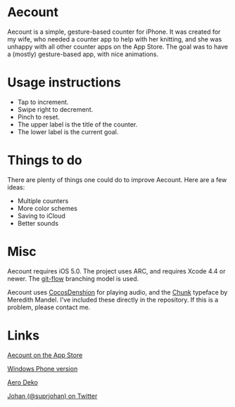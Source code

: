 Aecount
=======

Aecount is a simple, gesture-based counter for iPhone. It was created for my wife, who needed a counter app to help with her knitting, and she was unhappy with all other counter apps on the App Store. The goal was to have a (mostly) gesture-based app, with nice animations.

Usage instructions
==================

* Tap to increment.
* Swipe right to decrement.
* Pinch to reset.
* The upper label is the title of the counter.
* The lower label is the current goal.

Things to do
============

There are plenty of things one could do to improve Aecount. Here are a few ideas:

* Multiple counters
* More color schemes
* Saving to iCloud
* Better sounds

Misc
====

Aecount requires iOS 5.0. The project uses ARC, and requires Xcode 4.4 or newer. The [git-flow](https://github.com/nvie/gitflow/) branching model is used. 

Aecount uses [CocosDenshion](https://github.com/cocos2d/cocos2d-iphone) for playing audio, and the [Chunk](http://www.theleagueofmoveabletype.com/chunk) typeface by Meredith Mandel. I've included these directly in the repository. If this is a problem, please contact me.

Links
=====

[Aecount on the App Store](http://itunes.apple.com/us/app/aecount/id523414803?ls=1&mt=8)

[Windows Phone version](https://github.com/superjohan/aecount-windowsphone)

[Aero Deko](http://aerodeko.com)

[Johan (@suprjohan) on Twitter](http://twitter.com/suprjohan)
